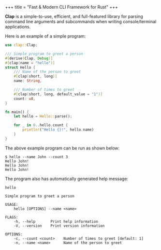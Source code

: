 +++
title = "Fast & Modern CLI Framework for Rust"
+++

**Clap** is a simple-to-use, efficient, and full-featured library for parsing command line arguments and subcommands when writing console/terminal applications.

Here is an example of a simple program:

```rust
use clap::Clap;

/// Simple program to greet a person
#[derive(Clap, Debug)]
#[clap(name = "hello")]
struct Hello {
    /// Name of the person to greet
    #[clap(short, long)]
    name: String,

    /// Number of times to greet
    #[clap(short, long, default_value = "1")]
    count: u8,
}

fn main() {
    let hello = Hello::parse();

    for _ in 0..hello.count {
        println!("Hello {}!", hello.name)
    }
}
```

The above example program can be run as shown below:

```
$ hello --name John --count 3
Hello John!
Hello John!
Hello John!
```

The program also has automatically generated help message:

```
hello

Simple program to greet a person

USAGE:
    hello [OPTIONS] --name <name>

FLAGS:
    -h, --help       Print help information
    -V, --version    Print version information

OPTIONS:
    -c, --count <count>    Number of times to greet [default: 1]
    -n, --name <name>      Name of the person to greet
```

